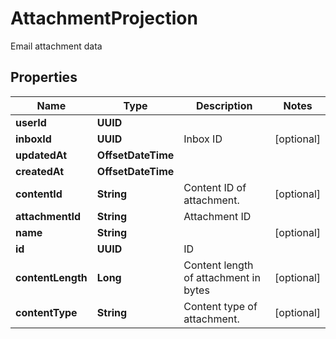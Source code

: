 

# AttachmentProjection

Email attachment data

## Properties

| Name | Type | Description | Notes |
|------------ | ------------- | ------------- | -------------|
|**userId** | **UUID** |  |  |
|**inboxId** | **UUID** | Inbox ID |  [optional] |
|**updatedAt** | **OffsetDateTime** |  |  |
|**createdAt** | **OffsetDateTime** |  |  |
|**contentId** | **String** | Content ID of attachment. |  [optional] |
|**attachmentId** | **String** | Attachment ID |  |
|**name** | **String** |  |  [optional] |
|**id** | **UUID** | ID |  |
|**contentLength** | **Long** | Content length of attachment in bytes |  [optional] |
|**contentType** | **String** | Content type of attachment. |  [optional] |



